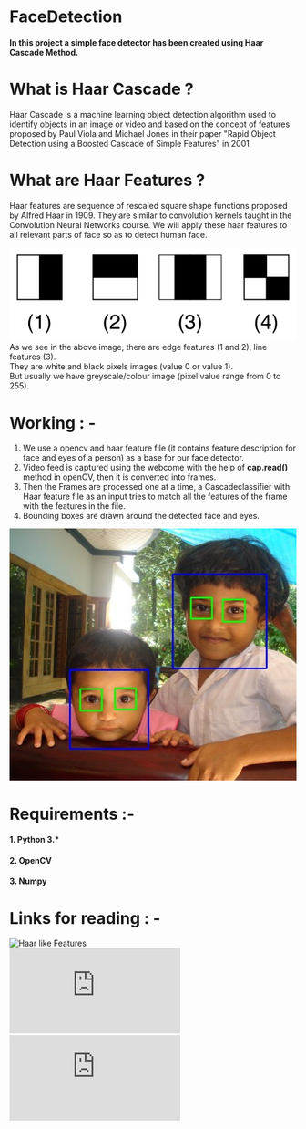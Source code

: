 # FaceDetection
#### In this project a simple face detector has been created using Haar Cascade Method.

# What is Haar Cascade ?
Haar Cascade is a machine learning object detection algorithm used to identify objects in an image or video and 
based on the concept of features proposed by Paul Viola and Michael Jones in their paper "Rapid Object Detection using a Boosted Cascade of Simple Features" in 2001

# What are Haar Features ?
Haar features are sequence of rescaled square shape functions proposed by Alfred Haar in 1909. They are similar to convolution kernels 
taught in the Convolution Neural Networks course. We will apply these haar features to all relevant parts of face so as to detect human face.  

![Haar Feature](https://github.com/Knightfire1998/FaceDetection/blob/master/haar.png?raw=true)  
As we see in the above image, there are edge features (1 and 2), line features (3).  
They are white and black pixels images (value 0 or value 1).  
But usually we have greyscale/colour image (pixel value range from 0 to 255).  

# Working : -
1. We use a opencv and haar feature file (it contains feature description for face and eyes of a person) as a base for our face detector.
2. Video feed is captured using the webcome with the help of **cap.read()** method in openCV, then it is converted into frames.
3. Then the Frames are processed one at a time, a Cascadeclassifier with Haar feature file as an input tries to match all the features of the frame with the features in the file.
4. Bounding boxes are drawn around the detected face and eyes.

![Face Detection](https://github.com/Knightfire1998/FaceDetection/blob/master/face.jpg?raw=true)  

# Requirements :-
#### 1. Python 3.*  
#### 2. OpenCV  
#### 3. Numpy  

# Links for reading : -
![Haar like Features](https://en.wikipedia.org/wiki/Haar-like_feature)  
![Cascade Classifier](https://docs.opencv.org/3.4/db/d28/tutorial_cascade_classifier.html)  
![Face Detection using Haar like Features](https://opencv-python-tutroals.readthedocs.io/en/latest/py_tutorials/py_objdetect/py_face_detection/py_face_detection.html)
